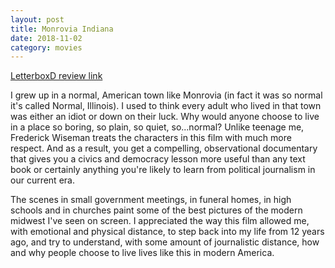 ```yaml
---
layout: post
title: Monrovia Indiana
date: 2018-11-02
category: movies
---
```

 
[LetterboxD review link](https://letterboxd.com/samarthbhaskar/film/monrovia-indiana/)

I grew up in a normal, American town like Monrovia (in fact it was so normal it's called Normal, Illinois). I used to think every adult who lived in that town was either an idiot or down on their luck. Why would anyone choose to live in a place so boring, so plain, so quiet, so...normal? Unlike teenage me, Frederick Wiseman treats the characters in this film with much more respect. And as a result, you get a compelling, observational documentary that gives you a civics and democracy lesson more useful than any text book or certainly anything you're likely to learn from political journalism in our current era. 

The scenes in small government meetings, in funeral homes, in high schools and in churches paint some of the best pictures of the modern midwest I've seen on screen. I appreciated the way this film allowed me, with emotional and physical distance, to step back into my life from 12 years ago, and try to understand, with some amount of journalistic distance, how and why people choose to live lives like this in modern America. 